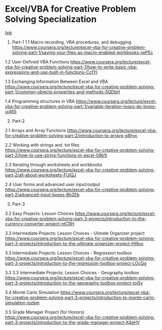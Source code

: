 # Excel/VBA for Creative Problem Solving Specialization
[link](https://www.coursera.org/specializations/excel-vba-creative-problem-solving)

1. Part-1
1.1 Macro recording, VBA procedures, and debugging
https://www.coursera.org/lecture/excel-vba-for-creative-problem-solving-part-1/saving-your-files-as-macro-enabled-workbooks-xePEc

1.2 User-Defined VBA Functions
https://www.coursera.org/lecture/excel-vba-for-creative-problem-solving-part-1/how-to-write-basic-vba-expressions-and-use-built-in-functions-CcfYI

1.3 Exchanging Information Between Excel and VBA
https://www.coursera.org/lecture/excel-vba-for-creative-problem-solving-part-1/common-objects-properties-and-methods-5QDbH

1.4 Programming structures in VBA
https://www.coursera.org/lecture/excel-vba-for-creative-problem-solving-part-1/variable-iteration-loops-do-loops-ui465


2. Part-2

2.1 Arrays and Array Functions
https://www.coursera.org/lecture/excel-vba-for-creative-problem-solving-part-2/introduction-to-arrays-g8hyc

2.2 Working with strings and .txt files
https://www.coursera.org/lecture/excel-vba-for-creative-problem-solving-part-2/how-to-use-string-functions-in-excel-08b1t

2.3 Iterating through worksheets and workbooks
https://www.coursera.org/lecture/excel-vba-for-creative-problem-solving-part-2/all-about-worksheets-FUIQJ

2.4 User forms and advanced user input/output
https://www.coursera.org/lecture/excel-vba-for-creative-problem-solving-part-2/advanced-input-boxes-BhZEb

3. Part-3

3.2 Easy Projects: Lesson Choices
https://www.coursera.org/lecture/excel-vba-for-creative-problem-solving-part-3-projects/introduction-to-the-currency-converter-project-ntCRH

3.3 Intermediate Projects: Lesson Choices - Ulimate Organizer project
https://www.coursera.org/lecture/excel-vba-for-creative-problem-solving-part-3-projects/introduction-to-the-ultimate-organizer-project-Ht6uv

3.3 Intermediate Projects: Lesson Choices - Regression toolbox
https://www.coursera.org/lecture/excel-vba-for-creative-problem-solving-part-3-projects/introduction-to-the-regression-toolbox-project-LOcQg

3.3 3.3 Intermediate Projects: Lesson Choices - Geography toolbox
https://www.coursera.org/lecture/excel-vba-for-creative-problem-solving-part-3-projects/introduction-to-the-geography-toolbox-project-tojSy

3.4 Monte Carlo Simulation
https://www.coursera.org/lecture/excel-vba-for-creative-problem-solving-part-3-projects/introduction-to-monte-carlo-simulation-iozbm

3.5 Grade Manager Project (for Honors)
https://www.coursera.org/lecture/excel-vba-for-creative-problem-solving-part-3-projects/introduction-to-the-grade-manager-project-X4aHV
